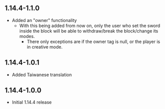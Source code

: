 ## 1.14.4-1.1.0

* Added an "owner" functionality
    * With this being added from now on, only the user who set the sword inside the block will be able to withdraw/break
      the block/change its modes.
        * There only exceptions are if the owner tag is null, or the player is in creative mode.

## 1.14.4-1.0.1

* Added Taiwanese translation

## 1.14.4-1.0.0

* Initial 1.14.4 release